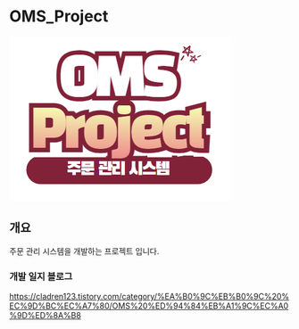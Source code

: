 # OMS_Project

<img src="./images/OMS Project logo.png">



## 개요

주문 관리 시스템을 개발하는 프로젝트 입니다. 





### 개발 일지 블로그

https://cladren123.tistory.com/category/%EA%B0%9C%EB%B0%9C%20%EC%9D%BC%EC%A7%80/OMS%20%ED%94%84%EB%A1%9C%EC%A0%9D%ED%8A%B8







